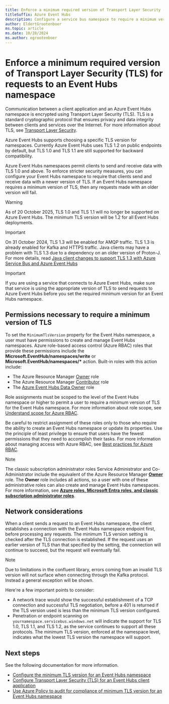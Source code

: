 ```yaml
---
title: Enforce a minimum required version of Transport Layer Security (TLS) for requests to an Event Hubs namespace
titleSuffix: Azure Event Hubs
description: Configure a service bus namespace to require a minimum version of Transport Layer Security (TLS) for clients making requests against Azure Event Hubs.
author: EldertGrootenboer
ms.topic: article
ms.date: 10/28/2024
ms.author: egrootenboer
---
```


# Enforce a minimum required version of Transport Layer Security (TLS) for requests to an Event Hubs namespace

Communication between a client application and an Azure Event Hubs namespace is encrypted using Transport Layer Security (TLS). TLS is a standard cryptographic protocol that ensures privacy and data integrity between clients and services over the Internet. For more information about TLS, see [Transport Layer Security](https://datatracker.ietf.org/wg/tls/about/).

Azure Event Hubs supports choosing a specific TLS version for namespaces. Currently Azure Event Hubs uses TLS 1.2 on public endpoints by default, but TLS 1.0 and TLS 1.1 are still supported for backward compatibility.

Azure Event Hubs namespaces permit clients to send and receive data with TLS 1.0 and above. To enforce stricter security measures, you can configure your Event Hubs namespace to require that clients send and receive data with a newer version of TLS. If an Event Hubs namespace requires a minimum version of TLS, then any requests made with an older version will fail.

> [!WARNING]
> As of 20 October 2025, TLS 1.0 and TLS 1.1 will no longer be supported on Azure Event Hubs. The minimum TLS version will be 1.2 for all Event Hubs deployments.

> [!IMPORTANT]
> On 31 October 2024, TLS 1.3 will be enabled for AMQP traffic. TLS 1.3 is already enabled for Kafka and HTTPS traffic. Java clients may have a problem with TLS 1.3 due to a dependency on an older version of Proton-J. For more details, read [Java client changes to support TLS 1.3 with Azure Service Bus and Azure Event Hubs](https://techcommunity.microsoft.com/t5/messaging-on-azure-blog/java-client-changes-to-support-tls-1-3-with-azure-service-bus/ba-p/4089355) 

> [!IMPORTANT]
> If you are using a service that connects to Azure Event Hubs, make sure that service is using the appropriate version of TLS to send requests to Azure Event Hubs before you set the required minimum version for an Event Hubs namespace.

## Permissions necessary to require a minimum version of TLS

To set the  `MinimumTlsVersion`  property for the Event Hubs namespace, a user must have permissions to create and manage Event Hubs namespaces. Azure role-based access control (Azure RBAC) roles that provide these permissions include the  **Microsoft.EventHub/namespaces/write**  or  **Microsoft.EventHub/namespaces/\***  action. Built-in roles with this action include:

- The Azure Resource Manager [Owner](../role-based-access-control/built-in-roles.md#owner) role
- The Azure Resource Manager [Contributor](../role-based-access-control/built-in-roles.md#contributor) role
- The [Azure Event Hubs Data Owner](../role-based-access-control/built-in-roles.md#azure-event-hubs-data-owner) role

Role assignments must be scoped to the level of the Event Hubs namespace or higher to permit a user to require a minimum version of TLS for the Event Hubs namespace. For more information about role scope, see [Understand scope for Azure RBAC](../role-based-access-control/scope-overview.md).

Be careful to restrict assignment of these roles only to those who require the ability to create an Event Hubs namespace or update its properties. Use the principle of least privilege to ensure that users have the fewest permissions that they need to accomplish their tasks. For more information about managing access with Azure RBAC, see [Best practices for Azure RBAC](../role-based-access-control/best-practices.md).

> [!NOTE]
> The classic subscription administrator roles Service Administrator and Co-Administrator include the equivalent of the Azure Resource Manager [**Owner**](../role-based-access-control/built-in-roles.md#owner) role. The  **Owner**  role includes all actions, so a user with one of these administrative roles can also create and manage Event Hubs namespaces. For more information, see [**Azure roles, Microsoft Entra roles, and classic subscription administrator roles**](../role-based-access-control/rbac-and-directory-admin-roles.md#classic-subscription-administrator-roles).

## Network considerations

When a client sends a request to an Event Hubs namespace, the client establishes a connection with the Event Hubs namespace endpoint first, before processing any requests. The minimum TLS version setting is checked after the TLS connection is established. If the request uses an earlier version of TLS than that specified by the setting, the connection will continue to succeed, but the request will eventually fail.

> [!NOTE]
> Due to limitations in the confluent library, errors coming from an invalid TLS version will not surface when connecting through the Kafka protocol. Instead a general exception will be shown.

Here're a few important points to consider:

- A network trace would show the successful establishment of a TCP connection and successful TLS negotiation, before a 401 is returned if the TLS version used is less than the minimum TLS version configured.
- Penetration or endpoint scanning on `yournamespace.servicebus.windows.net` will indicate the support for TLS 1.0, TLS 1.1, and TLS 1.2, as the service continues to support all these protocols. The minimum TLS version, enforced at the namespace level, indicates what the lowest TLS version the namespace will support.
## Next steps

See the following documentation for more information.

- [Configure the minimum TLS version for an Event Hubs namespace](transport-layer-security-configure-minimum-version.md)
- [Configure Transport Layer Security (TLS) for an Event Hubs client application](transport-layer-security-configure-client-version.md)
- [Use Azure Policy to audit for compliance of minimum TLS version for an Event Hubs namespace](transport-layer-security-audit-minimum-version.md)
